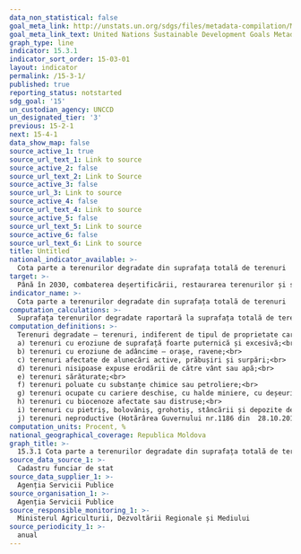 ```yaml
---
data_non_statistical: false
goal_meta_link: http://unstats.un.org/sdgs/files/metadata-compilation/Metadata-Goal-15.pdf
goal_meta_link_text: United Nations Sustainable Development Goals Metadata (pdf 456kB)
graph_type: line
indicator: 15.3.1
indicator_sort_order: 15-03-01
layout: indicator
permalink: /15-3-1/
published: true
reporting_status: notstarted
sdg_goal: '15'
un_custodian_agency: UNCCD
un_designated_tier: '3'
previous: 15-2-1
next: 15-4-1
data_show_map: false
source_active_1: true
source_url_text_1: Link to source
source_active_2: false
source_url_text_2: Link to Source
source_active_3: false
source_url_3: Link to source
source_active_4: false
source_url_text_4: Link to source
source_active_5: false
source_url_text_5: Link to source
source_active_6: false
source_url_text_6: Link to source
title: Untitled
national_indicator_available: >-
  Cota parte a terenurilor degradate din suprafața totală de terenuri
target: >-
  Până în 2030, combaterea deșertificării, restaurarea terenurilor și solurilor degradate, inclusiv a terenurilor afectate de deșertificare, secetă și inundații și depunerea de eforturi pentru a atinge o lume neutră din punct de vedere al degradării solului
indicator_name: >-
  Cota parte a terenurilor degradate din suprafața totală de terenuri
computation_calculations: >-
  Suprafața terenurilor degradate raportară la suprafața totală de terenuri *100
computation_definitions: >-
  Terenuri degradate – terenuri, indiferent de tipul de proprietate care, prin eroziune, poluare sau prin acțiunea distructivă a unor factori antropici, și-au pierdut definitiv capacitatea de producție agricolă, dar care pot fi ameliorate prin împădurire și prin alte lucrări pentru restabilirea ecosistemelor, în scopul protejării solului, refacerii echilibrului hidrologic și îmbunătățirii condițiilor de mediu. În cadrul cadastrului funciar, terenurile degradate pot face parte din categoriile: terenuri agricole, alte terenuri (ravene, alunecări de terenuri etc.), ape etc. Terenurile degradate includ:<br> 
  a) terenuri cu eroziune de suprafață foarte puternică și excesivă;<br> 
  b) terenuri cu eroziune de adâncime – orașe, ravene;<br> 
  c) terenuri afectate de alunecări active, prăbușiri și surpări;<br> 
  d) terenuri nisipoase expuse erodării de către vânt sau apă;<br> 
  e) terenuri sărăturate;<br> 
  f) terenuri poluate cu substanțe chimice sau petroliere;<br> 
  g) terenuri ocupate cu cariere deschise, cu halde miniere, cu deșeuri de producție sau menajere etc.;<br> 
  h) terenuri cu biocenoze afectate sau distruse;<br> 
  i) terenuri cu pietriș, bolovăniș, grohotiș, stâncării și depozite de aluviuni torențiale;<br> 
  j) terenuri neproductive (Hotărârea Guvernului nr.1186 din  28.10.2016 pentru aprobarea Regulamentului privind efectuarea lucrărilor de împădurire a terenurilor degradate proprietate publică a unităților administrativ-teritoriale și a terenurilor degradate proprietate privată).
computation_units: Procent, %
national_geographical_coverage: Republica Moldova
graph_title: >-
  15.3.1 Cota parte a terenurilor degradate din suprafața totală de terenuri
source_data_source_1: >-
  Cadastru funciar de stat
source_data_supplier_1: >-
  Agenția Servicii Publice
source_organisation_1: >-
  Agenția Servicii Publice
source_responsible_monitoring_1: >-
  Ministerul Agriculturii, Dezvoltării Regionale și Mediului
source_periodicity_1: >-
  anual
---
```


